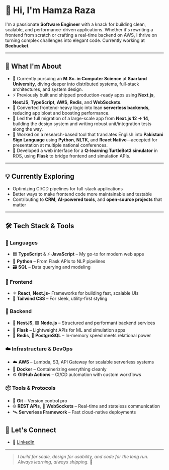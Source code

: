 # 👋 Hi, I'm Hamza Raza

I'm a passionate **Software Engineer** with a knack for building clean, scalable, and performance-driven applications. Whether it's rewriting a frontend from scratch or crafting a real-time backend on AWS, I thrive on turning complex challenges into elegant code. Currently working at **Beebucket**.

---

## 🚀 What I'm About

- 🔭 Currently pursuing an **M.Sc. in Computer Science** at **Saarland University**, diving deeper into distributed systems, full-stack architectures, and system design.
- ⚡ Previously built and shipped production-ready apps using **Next.js**, **NestJS**, **TypeScript**, **AWS**, **Redis**, and **WebSockets**.
- 🧪 Converted frontend-heavy logic into lean **serverless backends**, reducing app bloat and boosting performance.
- 🔁 Led the full migration of a large-scale app from **Next.js 12 → 14**, building the design system and writing robust unit/integration tests along the way.
- 🤖 Worked on a research-based tool that translates English into **Pakistani Sign Language** using **Python**, **NLTK**, and **React Native**—accepted for presentation at multiple national conferences.
- 🧠 Developed a web interface for a **Q-learning TurtleBot3 simulator** in ROS, using **Flask** to bridge frontend and simulation APIs.

---

## 💡 Currently Exploring

- Optimizing CI/CD pipelines for full-stack applications  
- Better ways to make frontend code more maintainable and testable  
- Contributing to **CRM**, **AI-powered tools**, and **open-source projects** that matter

---

## 🛠 Tech Stack & Tools
### 🧠 Languages
- 🟦 **TypeScript** & ⚡ **JavaScript** – My go-to for modern web apps  
- 🐍 **Python** – From Flask APIs to NLP pipelines  
- 🗃️ **SQL** – Data querying and modeling

### 🎨 Frontend
- ⚛️ **React**, **Next.js**– Frameworks for building fast, scalable UIs  
- 🎨 **Tailwind CSS** – For sleek, utility-first styling
  
### 🔧 Backend
- 🧱 **NestJS**, 🟩 **Node.js** – Structured and performant backend services  
- 🍶 **Flask** – Lightweight APIs for ML and simulation apps  
- 🚀 **Redis**, 🐘 **PostgreSQL** – In-memory speed meets relational power

### ☁️ Infrastructure & DevOps
- ☁️ **AWS** – Lambda, S3, API Gateway for scalable serverless systems  
- 🐳 **Docker** – Containerizing everything cleanly  
- ⚙️ **GitHub Actions** – CI/CD automation with custom workflows

### 📦 Tools & Protocols
- 🔧 **Git** – Version control pro  
- 🌐 **REST APIs**, 🔄 **WebSockets** – Real-time and stateless communication  
- 🛰️ **Serverless Framework** – Fast cloud-native deployments


## 🤝 Let's Connect

- 📝 [LinkedIn](https://www.linkedin.com/in/hamzaraza786/)  
---

> *I build for scale, design for usability, and code for the long run.*  
> *Always learning, always shipping.* 🚢
